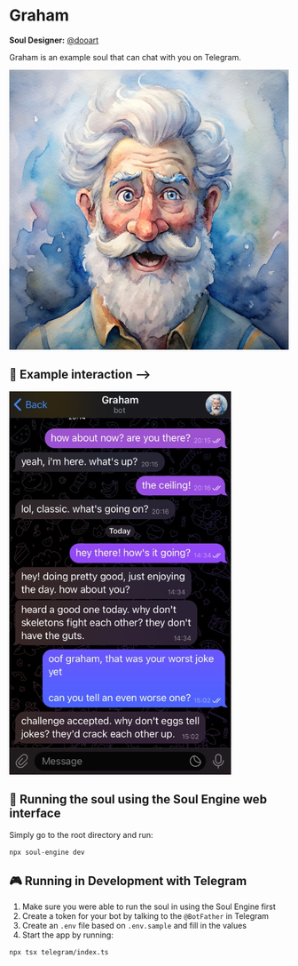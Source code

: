 # Graham

**Soul Designer:** [@dooart](https://github.com/dooart)

Graham is an example soul that can chat with you on Telegram.

![example](soul.jpg)

## 💬 Example interaction -->

![example](example.jpg)

## 👾 Running the soul using the Soul Engine web interface

Simply go to the root directory and run:

```bash
npx soul-engine dev
```

## 🎮 Running in Development with Telegram

1. Make sure you were able to run the soul in using the Soul Engine first
1. Create a token for your bot by talking to the `@BotFather` in Telegram
1. Create an `.env` file based on `.env.sample` and fill in the values
1. Start the app by running:

```bash
npx tsx telegram/index.ts
```
